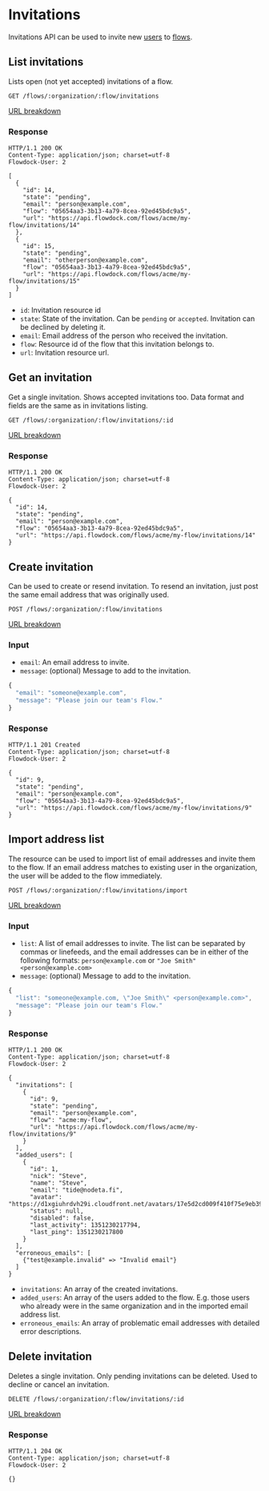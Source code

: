 # Invitations

Invitations API can be used to invite new [users](Users) to [flows](Flows).

## List invitations
Lists open (not yet accepted) invitations of a flow.

```
GET /flows/:organization/:flow/invitations
```
[URL breakdown](rest#/url-breakdown)

### Response
```
HTTP/1.1 200 OK
Content-Type: application/json; charset=utf-8
Flowdock-User: 2
```
```
[
  {
    "id": 14,
    "state": "pending",
    "email": "person@example.com",
    "flow": "05654aa3-3b13-4a79-8cea-92ed45bdc9a5",
    "url": "https://api.flowdock.com/flows/acme/my-flow/invitations/14"
  },
  {
    "id": 15,
    "state": "pending",
    "email": "otherperson@example.com",
    "flow": "05654aa3-3b13-4a79-8cea-92ed45bdc9a5",
    "url": "https://api.flowdock.com/flows/acme/my-flow/invitations/15"
  }
]
```

* `id`: Invitation resource id
* `state`: State of the invitation. Can be `pending` or `accepted`. Invitation can be declined by deleting it.
* `email`: Email address of the person who received the invitation.
* `flow`: Resource id of the flow that this invitation belongs to.
* `url`: Invitation resource url.

## Get an invitation

Get a single invitation. Shows accepted invitations too. Data format and fields are the same as in invitations listing.

```
GET /flows/:organization/:flow/invitations/:id
```
[URL breakdown](rest#/url-breakdown)

### Response
```
HTTP/1.1 200 OK
Content-Type: application/json; charset=utf-8
Flowdock-User: 2
```
```
{
  "id": 14,
  "state": "pending",
  "email": "person@example.com",
  "flow": "05654aa3-3b13-4a79-8cea-92ed45bdc9a5",
  "url": "https://api.flowdock.com/flows/acme/my-flow/invitations/14"
}
```

## Create invitation

Can be used to create or resend invitation. To resend an invitation, just post the same email address that was originally used.

```
POST /flows/:organization/:flow/invitations
```
[URL breakdown](rest#/url-breakdown)

### Input

* `email`: An email address to invite.
* `message`: (optional) Message to add to the invitation.

```javascript
{
  "email": "someone@example.com",
  "message": "Please join our team's Flow."
}
```

### Response
```
HTTP/1.1 201 Created
Content-Type: application/json; charset=utf-8
Flowdock-User: 2
```
```
{
  "id": 9,
  "state": "pending",
  "email": "person@example.com",
  "flow": "05654aa3-3b13-4a79-8cea-92ed45bdc9a5",
  "url": "https://api.flowdock.com/flows/acme/my-flow/invitations/9"
}
```

## Import address list

The resource can be used to import list of email addresses and invite them to the flow. If an email address matches to existing user in the organization, the user will be added to the flow immediately.

```
POST /flows/:organization/:flow/invitations/import
```
[URL breakdown](rest#/url-breakdown)

### Input

* `list`: A list of email addresses to invite. The list can be separated by commas or linefeeds, and the email addresses can be in either of the following formats: `person@example.com` or `"Joe Smith" <person@example.com>`
* `message`: (optional) Message to add to the invitation.

```javascript
{
  "list": "someone@example.com, \"Joe Smith\" <person@example.com>",
  "message": "Please join our team's Flow."
}
```

### Response
```
HTTP/1.1 200 OK
Content-Type: application/json; charset=utf-8
Flowdock-User: 2
```
```
{
  "invitations": [
    {
      "id": 9,
      "state": "pending",
      "email": "person@example.com",
      "flow": "acme:my-flow",
      "url": "https://api.flowdock.com/flows/acme/my-flow/invitations/9"
    }
  ],
  "added_users": [
    {
      "id": 1,
      "nick": "Steve",
      "name": "Steve",
      "email": "tide@nodeta.fi",
      "avatar": "https://d1xgiuhrdvh29i.cloudfront.net/avatars/17e5d2cd009f410f75e9eb39f1b54d1c/",
      "status": null,
      "disabled": false,
      "last_activity": 1351230217794,
      "last_ping": 1351230217800
    }
  ],
  "erroneous_emails": [
    {"test@example.invalid" => "Invalid email"}
  ]
}
```

* `invitations`: An array of the created invitations.
* `added_users`: An array of the users added to the flow. E.g. those users who already were in the same organization and in the imported email address list.
* `erroneous_emails`: An array of problematic email addresses with detailed error descriptions.


## Delete invitation

Deletes a single invitation. Only pending invitations can be deleted. Used to decline or cancel an invitation.

```
DELETE /flows/:organization/:flow/invitations/:id
```
[URL breakdown](rest#/url-breakdown)

### Response
```
HTTP/1.1 204 OK
Content-Type: application/json; charset=utf-8
Flowdock-User: 2
```
```
{}
```
